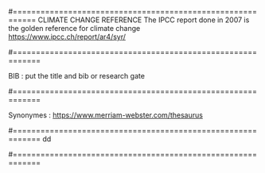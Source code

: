#===========================================================
CLIMATE CHANGE REFERENCE
The IPCC report done in 2007 is the golden reference for climate change
https://www.ipcc.ch/report/ar4/syr/

#============================================================

BIB : put the title and bib or research gate

#============================================================

Synonymes : https://www.merriam-webster.com/thesaurus

#============================================================
dd

#============================================================